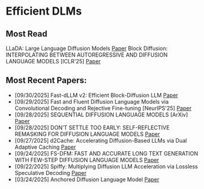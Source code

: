 # Efficient DLMs

## Most Read
LLaDA: Large Language Diffusion Models [Paper](https://arxiv.org/pdf/2502.09992)
Block Diffusion: INTERPOLATING BETWEEN AUTOREGRESSIVE AND DIFFUSION LANGUAGE MODELS [ICLR'25] [Paper](https://arxiv.org/pdf/2503.09573)

## Most Recent Papers:
- [09/30/2025] Fast-dLLM v2: Efficient Block-Diffusion LLM [Paper](https://www.alphaxiv.org/abs/2509.26328)
- [09/29/2025] Fast and Fluent Diffusion Language Models via Convolutional Decoding and Rejective Fine-tuning [NeurIPS'25] [Paper](https://arxiv.org/pdf/2509.15188)
- [09/28/2025] SEQUENTIAL DIFFUSION LANGUAGE MODELS [ArXiv] [Paper](https://www.alphaxiv.org/abs/2509.24007)
- [09/28/2025] DON’T SETTLE TOO EARLY: SELF-REFLECTIVE REMASKING FOR DIFFUSION LANGUAGE MODELS [Paper](https://www.arxiv.org/pdf/2509.23653)
- [09/27/2025] d2Cache: Accelerating Diffusion-Based LLMs via Dual Adaptive Caching [Paper](https://arxiv.org/pdf/2509.23094)
- [09/24/2025] FS-DFM: FAST AND ACCURATE LONG TEXT GENERATION WITH FEW-STEP DIFFUSION LANGUAGE MODELS [Paper](https://arxiv.org/pdf/2509.20624v1)
- [09/22/2025] Spiffy: Multiplying Diffusion LLM Acceleration via Lossless Speculative Decoding [Paper](https://arxiv.org/pdf/2509.18085)
- [03/24/2025] Anchored Diffusion Language Model [Paper](https://arxiv.org/pdf/2505.18456)

